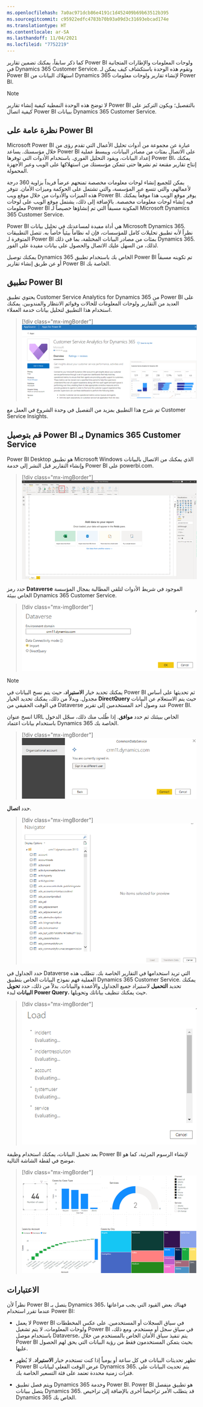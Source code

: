 ```yaml
---
ms.openlocfilehash: 7a0ac971dcb86e4191c1d452409b69b63512b395
ms.sourcegitcommit: c95922edfc4783b70b93a09d3c31693ebcad174e
ms.translationtype: HT
ms.contentlocale: ar-SA
ms.lasthandoff: 11/04/2021
ms.locfileid: "7752219"
---
```

كما ذكر سابقاً، يمكنك تضمين تقارير Power BI ولوحات المعلومات والإطارات المتجانبة في Dynamics 365 Customer Service. وتقوم هذه الوحدة باستكشاف كيف يمكن لـ Power BI استهلاك البيانات من Dynamics 365 لإنشاء تقارير ولوحات معلومات Power BI.

> [!NOTE]
> لا توضح هذه الوحدة النمطية كيفية إنشاء تقارير Power BI بالتفصيل؛ ويكون التركيز على كيفية اتصال Power BI ببيانات Dynamics 365 Customer Service.

## <a name="overview-of-power-bi"></a>نظرة عامة على Power BI

Microsoft Power BI عبارة عن مجموعة من أدوات تحليل الأعمال التي تقدم رؤى من خلال مؤسستك. يساعد Power BI على الاتصال بمئات من مصادر البيانات، ويبسط عملية إعداد البيانات، ويقود التحليل الفوري.
باستخدام الأدوات التي توفرها Power BI، يمكنك إنتاج تقارير مقنعة ثم نشرها حتى تتمكن مؤسستك من استهلاكها على الويب وعبر الأجهزة المحمولة.

يمكن للجميع إنشاء لوحات معلومات مخصصة تمنحهم عرضاً فريداً بزاوية 360 درجة لأعمالهم، والتي تتسع عبر المؤسسة، والتي تشتمل على الحوكمة وميزات الأمان. تتوفر هذه الميزات والأدوات من خلال موقع ويب Power BI. يوفر موقع الويب هذا موقعاً يمكنك فيه إنشاء لوحات معلومات مخصصة. بالإضافة إلى ذلك، يشتمل موقع الويب على لوحات معلومات Power BI المكونة مسبقاً التي تم إنشاؤها خصيصاً لـ Microsoft Dynamics 365 Customer Service.

Power BI هي أداة مفيدة لمساعدتك في تحليل بيانات Microsoft Dynamics 365. نظراً لأنه تطبيق تحليلات كامل للمؤسسات، فإن له نظاماً بيئياً خاصاً به. تتصل التطبيقات المتوفرة لـ Power BI بمئات من مصادر البيانات المختلفة، بما في ذلك Dynamics 365. لذلك، من السهل عليك الاتصال والحصول على بيانات مفيدة على الفور.

يمكنك توصيل Dynamics 365 الخاص بك باستخدام تطبيق Power BI تم تكوينه مسبقاً أو عن طريق إنشاء تقارير Power BI الخاصة بك.

## <a name="power-bi-app"></a>تطبيق Power BI

يحتوي تطبيق Customer Service Analytics for Dynamics 365 من Power BI على العديد من التقارير ولوحات المعلومات للحالات وقوائم الانتظار والمندوبين. يمكنك استخدام هذا التطبيق لتحليل بيانات خدمة العملاء.

> [!div class="mx-imgBorder"]
> [![لقطة شاشة لتطبيق Customer Service Analytics من Power BI.](../media/5-power-bi-app.png)](../media/5-power-bi-app.png#lightbox)

تم شرح هذا التطبيق بمزيد من التفصيل في وحدة الشروع في العمل مع Customer Service Insights.

## <a name="connect-power-bi-to-dynamics-365-customer-service"></a>قم بتوصيل Power BI بـ Dynamics 365 Customer Service

Power BI Desktop هو تطبيق Microsoft Windows الذي يمكنك من الاتصال بالبيانات وإنشاء التقارير قبل النشر إلى خدمة Power BI على powerbi.com.

> [!div class="mx-imgBorder"]
> [![لقطة شاشة لتطبيق Power BI Desktop.](../media/5-power-bi-desktop.png)](../media/5-power-bi-desktop.png#lightbox)

حدد رمز **Dataverse** الموجود في شريط الأدوات لتلقي المطالبة بمجال المؤسسة الخاص ببيئة Dynamics 365 Customer Service.

> [!div class="mx-imgBorder"]
> [![لقطة شاشة تعرض الاتصال بشاشة Microsoft Dataverse.](../media/5-connect-to-dataverse.png)](../media/5-connect-to-dataverse.png#lightbox)

> [!NOTE]
> يمكنك تحديد خيار **الاستيراد**، حيث يتم نسخ البيانات في Power BI ثم تحديثها على أساس مجدول. وبدلاً من ذلك، يمكنك تحديد الخيار **DirectQuery** حيث يتم الاستعلام عن البيانات في الوقت الحقيقي من Dataverse عند وصول أحد المستخدمين إلى تقرير Power BI.

انسخ عنوان URL الخاص ببيئتك ثم حدد **موافق**. إذا طُلب منك ذلك، سجّل الدخول باستخدام بيانات اعتماد Dynamics 365 الخاصة بك.

> [!div class="mx-imgBorder"]
> [![لقطة شاشة توضح أنك متصل بـ Dataverse.](../media/5-connected-to-dataverse.png)](../media/5-connected-to-dataverse.png#lightbox)

حدد **اتصال**.

> [!div class="mx-imgBorder"]
> [![لقطة الشاشة التي تظهر عدد قليل من الجداول المحددة في Dataverse.](../media/5-select-tables.png)](../media/5-select-tables.png#lightbox)

حدد الجداول في Dataverse التي تريد استخدامها في التقارير الخاصة بك.
تتطلب هذه العملية فهم نموذج البيانات الخاص بتطبيق Dynamics 365 Customer Service. يمكنك تحديد **التحميل** لاستيراد جميع الجداول والأعمدة والبيانات. بدلاً من ذلك، حدد **تحويل البيانات** لبدء **Power Query**، حيث يمكنك تنظيف بياناتك وتحويلها.

> [!div class="mx-imgBorder"]
> [![لقطة شاشة تعرض شاشة التحميل.](../media/5-loading-data.png)](../media/5-loading-data.png#lightbox)

بعد تحميل البيانات، يمكنك استخدام وظيفة Power BI لإنشاء الرسوم المرئية، كما هو موضح في لقطة الشاشة التالية.

> [!div class="mx-imgBorder"]
> [![لقطة شاشة تعرض نموذجاً لتقرير Power BI.](../media/5-power-bi-report.png)](../media/5-power-bi-report.png#lightbox)

## <a name="considerations"></a>الاعتبارات

نظراً لأن Power BI يتصل بـ Dynamics 365، فهناك بعض القيود التي يجب مراعاتها عندما تقرر استخدام Power BI:

- لا يعمل Power BI في سياق السجلات أو المستخدمين. على عكس المخططات ولوحات المعلومات، لا يتم تشغيل Power BI في سياق سجل أو مستخدم.
ومع ذلك، باستخدام موصل Dataverse، يتم تنفيذ سياق الأمان الخاص بالمستخدم من خلال Power BI بحيث يتمكن المستخدمون فقط من رؤية البيانات التي يحق لهم الحصول عليها.

- تظهر تحديثات البيانات في كل ساعة أو يومياً إذا كنت تستخدم خيار **الاستيراد**. لا يُظهر Power BI عرض الوقت الفعلي لبيانات Dynamics 365. يتم تحديث البيانات على فترات زمنية محددة تعتمد على فئة التسعير الخاصة بك.

- ويتم فصل تطبيق Dynamics 365 وخدمة Power BI. Power BI هو تطبيق منفصل يتصل ببيانات Dynamics 365. قد يتطلب الأمر تراخيصاً أخرى بالإضافة إلى تراخيص Dynamics 365 الخاص بك.

